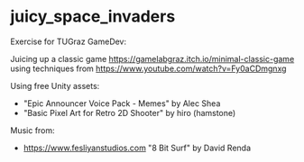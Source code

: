 # juicy_space_invaders
Exercise for TUGraz GameDev: 

Juicing up a classic game https://gamelabgraz.itch.io/minimal-classic-game using techniques from https://www.youtube.com/watch?v=Fy0aCDmgnxg


Using free Unity assets:
* "Epic Announcer Voice Pack - Memes" by Alec Shea
* "Basic Pixel Art for Retro 2D Shooter" by hiro (hamstone)

Music from:
* https://www.fesliyanstudios.com "8 Bit Surf" by David Renda
